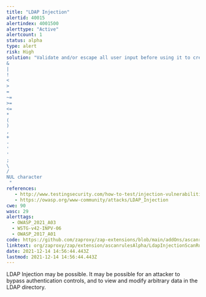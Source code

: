 ```yaml
---
title: "LDAP Injection"
alertid: 40015
alertindex: 4001500
alerttype: "Active"
alertcount: 1
status: alpha
type: alert
risk: High
solution: "Validate and/or escape all user input before using it to create an LDAP query.  In particular, the following characters (or combinations) should be deny listed:
&
|
!
<
>
=
~=
>=
<=
*
(
)
,
+
-
'
'
;
\
/
NUL character
 "
references:
   - http://www.testingsecurity.com/how-to-test/injection-vulnerabilities/LDAP-Injection
   - https://owasp.org/www-community/attacks/LDAP_Injection
cwe: 90
wasc: 29
alerttags: 
  - OWASP_2021_A03
  - WSTG-v42-INPV-06
  - OWASP_2017_A01
code: https://github.com/zaproxy/zap-extensions/blob/main/addOns/ascanrulesAlpha/src/main/java/org/zaproxy/zap/extension/ascanrulesAlpha/LdapInjectionScanRule.java
linktext: org/zaproxy/zap/extension/ascanrulesAlpha/LdapInjectionScanRule.java
date: 2021-12-14 14:56:44.443Z
lastmod: 2021-12-14 14:56:44.443Z
---
```

LDAP Injection may be possible. It may be possible for an attacker to bypass authentication controls, and to view and modify arbitrary data in the LDAP directory. 
